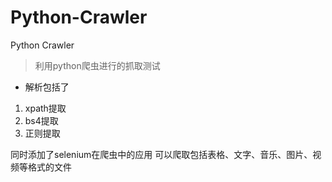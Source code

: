 # Python-Crawler
Python Crawler
> 利用python爬虫进行的抓取测试
- 解析包括了
1. xpath提取
2. bs4提取
3. 正则提取

同时添加了selenium在爬虫中的应用
可以爬取包括表格、文字、音乐、图片、视频等格式的文件
